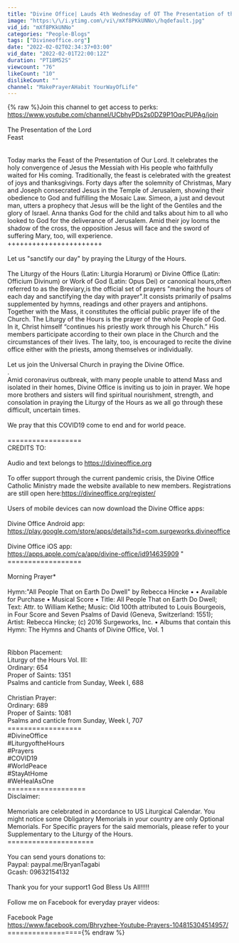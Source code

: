 ```yaml
---
title: "Divine Office| Lauds 4th Wednesday of OT The Presentation of the Lord February 2, 2022"
image: "https:\/\/i.ytimg.com\/vi\/mXf8PKkUNNo\/hqdefault.jpg"
vid_id: "mXf8PKkUNNo"
categories: "People-Blogs"
tags: ["Divineoffice.org"]
date: "2022-02-02T02:34:37+03:00"
vid_date: "2022-02-01T22:00:12Z"
duration: "PT18M52S"
viewcount: "76"
likeCount: "10"
dislikeCount: ""
channel: "MakePrayerAHabit YourWayOfLife"
---
```

{% raw %}Join this channel to get access to perks:<br /><a rel="nofollow" target="blank" href="https://www.youtube.com/channel/UCbhyPDs2s0DZ9P1OqcPUPAg/join">https://www.youtube.com/channel/UCbhyPDs2s0DZ9P1OqcPUPAg/join</a><br /><br />The Presentation of the Lord<br />Feast<br /><br /><br />Today marks the Feast of the Presentation of Our Lord. It celebrates the holy convergence of Jesus the Messiah with His people who faithfully waited for His coming. Traditionally, the feast is celebrated with the greatest of joys and thanksgivings. Forty days after the solemnity of Christmas, Mary and Joseph consecrated Jesus in the Temple of Jerusalem, showing their obedience to God and fulfilling the Mosaic Law. Simeon, a just and devout man, utters a prophecy that Jesus will be the light of the Gentiles and the glory of Israel. Anna thanks God for the child and talks about him to all who looked to God for the deliverance of Jerusalem. Amid their joy looms the shadow of the cross, the opposition Jesus will face and the sword of suffering Mary, too, will experience. <br />+++++++++++++++++++++++<br /><br />Let us &quot;sanctify our day&quot; by praying the Liturgy of the Hours.<br /><br />The Liturgy of the Hours (Latin: Liturgia Horarum) or Divine Office (Latin: Officium Divinum) or Work of God (Latin: Opus Dei) or canonical hours,often referred to as the Breviary,is the official set of prayers &quot;marking the hours of each day and sanctifying the day with prayer&quot;.It consists primarily of psalms supplemented by hymns, readings and other prayers and antiphons. Together with the Mass, it constitutes the official public prayer life of the Church. The Liturgy of the Hours is the prayer of the whole People of God. In it, Christ himself “continues his priestly work through his Church.” His members participate according to their own place in the Church and the circumstances of their lives. The laity, too, is encouraged to recite the divine office either with the priests, among themselves or individually.<br /><br />Let us join the Universal Church in praying the Divine Office.<br />.<br />Amid coronavirus outbreak, with many people unable to attend Mass and isolated in their homes, Divine Office is inviting us to join in prayer. We hope more brothers and sisters will find spiritual nourishment, strength, and consolation in praying the Liturgy of the Hours as we all go through these difficult, uncertain times.<br /><br />We pray that this COVID19 come to end and for world peace.<br /><br />==================<br />CREDITS TO: <br /><br />Audio and text belongs to <a rel="nofollow" target="blank" href="https://divineoffice.org">https://divineoffice.org</a><br /><br />To offer support through the current pandemic crisis, the Divine Office Catholic Ministry made the website available to new members. Registrations are still open here:<a rel="nofollow" target="blank" href="https://divineoffice.org/register/">https://divineoffice.org/register/</a><br /><br />Users of mobile devices can now download the Divine Office apps:<br /><br />Divine Office Android app:<br /><a rel="nofollow" target="blank" href="https://play.google.com/store/apps/details?id=com.surgeworks.divineoffice">https://play.google.com/store/apps/details?id=com.surgeworks.divineoffice</a>  <br /><br />Divine Office iOS app:<br /><a rel="nofollow" target="blank" href="https://apps.apple.com/ca/app/divine-office/id914635909">https://apps.apple.com/ca/app/divine-office/id914635909</a> &quot;<br />==================<br /><br />Morning Prayer*<br /><br />Hymn:&quot;All People That on Earth Do Dwell&quot; by Rebecca Hincke • • Available for Purchase • Musical Score • Title: All People That on Earth Do Dwell; Text: Attr. to William Kethe; Music: Old 100th attributed to Louis Bourgeois, in Four Score and Seven Psalms of David (Geneva, Switzerland: 1551); Artist: Rebecca Hincke; (c) 2016 Surgeworks, Inc. • Albums that contain this Hymn: The Hymns and Chants of Divine Office, Vol. 1<br /><br /><br />Ribbon Placement:<br />Liturgy of the Hours Vol. III:<br />Ordinary: 654<br />Proper of Saints: 1351<br />Psalms and canticle from Sunday, Week I, 688<br /><br />Christian Prayer:<br />Ordinary: 689<br />Proper of Saints: 1081<br />Psalms and canticle from Sunday, Week I, 707<br />==================<br />#DivineOffice<br />#LiturgyoftheHours<br />#Prayers<br />#COVID19<br />#WorldPeace<br />#StayAtHome<br />#WeHealAsOne<br />===================<br />Disclaimer: <br /><br />Memorials are celebrated in accordance to US Liturgical Calendar. You might notice some Obligatory Memorials in your country are only Optional Memorials. For Specific prayers for the said memorials, please refer to your Supplementary to the Liturgy of the Hours.<br />=====================<br /><br />You can send yours donations to:<br />Paypal: paypal.me/BryanTagabi<br />Gcash: 09632154132<br /><br />Thank you for your support1 God Bless Us All!!!!!<br /><br />Follow me on Facebook for everyday prayer videos:<br /><br />Facebook Page<br /><a rel="nofollow" target="blank" href="https://www.facebook.com/Bhryzhee-Youtube-Prayers-104815304514957/">https://www.facebook.com/Bhryzhee-Youtube-Prayers-104815304514957/</a><br />=================={% endraw %}
